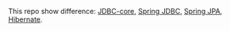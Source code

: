 This repo show difference: [JDBC-core](./jdbc-core/README.md), [Spring JDBC](), [Spring JPA](), [Hibernate]().
